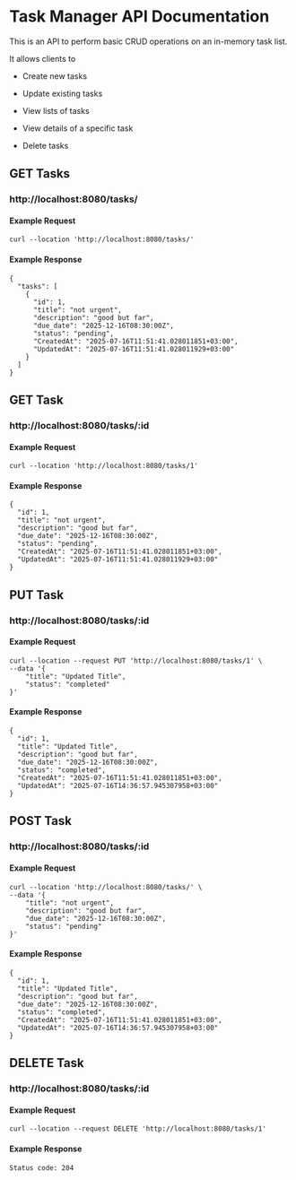 # Task Manager API Documentation
This is an API to perform basic CRUD operations on an in-memory task list.

It allows clients to

- Create new tasks

- Update existing tasks

- View lists of tasks

- View details of a specific task

- Delete tasks

## GET Tasks
### http://localhost:8080/tasks/

#### Example Request
```curl --location 'http://localhost:8080/tasks/'```
#### Example Response
```
{
  "tasks": [
    {
      "id": 1,
      "title": "not urgent",
      "description": "good but far",
      "due_date": "2025-12-16T08:30:00Z",
      "status": "pending",
      "CreatedAt": "2025-07-16T11:51:41.028011851+03:00",
      "UpdatedAt": "2025-07-16T11:51:41.028011929+03:00"
    }
  ]
}
```

## GET Task
### http://localhost:8080/tasks/:id

#### Example Request
```
curl --location 'http://localhost:8080/tasks/1'
```
#### Example Response
```
{
  "id": 1,
  "title": "not urgent",
  "description": "good but far",
  "due_date": "2025-12-16T08:30:00Z",
  "status": "pending",
  "CreatedAt": "2025-07-16T11:51:41.028011851+03:00",
  "UpdatedAt": "2025-07-16T11:51:41.028011929+03:00"
}
```

## PUT Task
### http://localhost:8080/tasks/:id

#### Example Request
```
curl --location --request PUT 'http://localhost:8080/tasks/1' \
--data '{
    "title": "Updated Title",
    "status": "completed"
}'
```
#### Example Response
```
{
  "id": 1,
  "title": "Updated Title",
  "description": "good but far",
  "due_date": "2025-12-16T08:30:00Z",
  "status": "completed",
  "CreatedAt": "2025-07-16T11:51:41.028011851+03:00",
  "UpdatedAt": "2025-07-16T14:36:57.945307958+03:00"
}
```

## POST Task
### http://localhost:8080/tasks/:id

#### Example Request
```
curl --location 'http://localhost:8080/tasks/' \
--data '{
    "title": "not urgent",
    "description": "good but far",
    "due_date": "2025-12-16T08:30:00Z",
    "status": "pending"
}'
```
#### Example Response
```
{
  "id": 1,
  "title": "Updated Title",
  "description": "good but far",
  "due_date": "2025-12-16T08:30:00Z",
  "status": "completed",
  "CreatedAt": "2025-07-16T11:51:41.028011851+03:00",
  "UpdatedAt": "2025-07-16T14:36:57.945307958+03:00"
}
```

## DELETE Task
### http://localhost:8080/tasks/:id

#### Example Request
```
curl --location --request DELETE 'http://localhost:8080/tasks/1'
```
#### Example Response
```
Status code: 204
```
